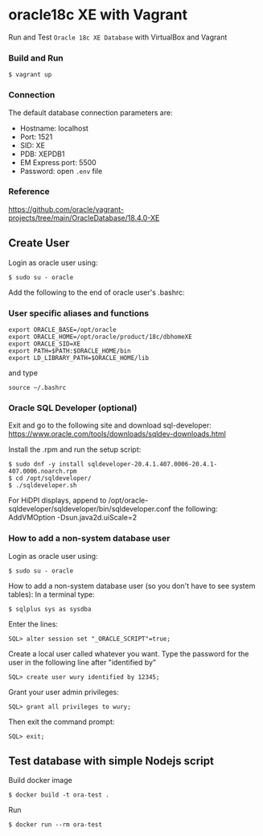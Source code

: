 # oracle18c XE with Vagrant

Run and Test `Oracle 18c XE Database` with VirtualBox and Vagrant

### Build and Run

```shell
$ vagrant up
```

### Connection
The default database connection parameters are:

- Hostname: localhost
- Port: 1521
- SID: XE
- PDB: XEPDB1
- EM Express port: 5500
- Password: open `.env` file

### Reference
https://github.com/oracle/vagrant-projects/tree/main/OracleDatabase/18.4.0-XE

## Create User

Login as oracle user using:

```shell
$ sudo su - oracle
```

Add the following to the end of oracle user's .bashrc:

### User specific aliases and functions
```shell
export ORACLE_BASE=/opt/oracle
export ORACLE_HOME=/opt/oracle/product/18c/dbhomeXE
export ORACLE_SID=XE
export PATH=$PATH:$ORACLE_HOME/bin
export LD_LIBRARY_PATH=$ORACLE_HOME/lib
```

and type 
```shell
source ~/.bashrc
```

### Oracle SQL Developer (optional)
Exit and go to the following site and download sql-developer: https://www.oracle.com/tools/downloads/sqldev-downloads.html

Install the .rpm and run the setup script:

```shell
$ sudo dnf -y install sqldeveloper-20.4.1.407.0006-20.4.1-407.0006.noarch.rpm
$ cd /opt/sqldeveloper/
$ ./sqldeveloper.sh
```

For HiDPI displays, append to /opt/oracle-sqldeveloper/sqldeveloper/bin/sqldeveloper.conf the following: AddVMOption -Dsun.java2d.uiScale=2

### How to add a non-system database user

Login as oracle user using:

```shell
$ sudo su - oracle
```

How to add a non-system database user (so you don't have to see system tables): In a terminal type:
```shell
$ sqlplus sys as sysdba
```

Enter the lines:

```shell
SQL> alter session set "_ORACLE_SCRIPT"=true;
```

Create a local user called whatever you want. Type the password for the user in the following line after "identified by"

```shell
SQL> create user wury identified by 12345;
```

Grant your user admin privileges:

```shell
SQL> grant all privileges to wury;
```

Then exit the command prompt:

```shell
SQL> exit;
```

## Test database with simple Nodejs script

Build docker image
```shell
$ docker build -t ora-test .
```

Run
```shell
$ docker run --rm ora-test
```